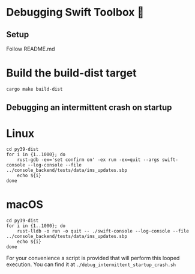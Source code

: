 # Debugging Swift Toolbox 🧰

## Setup

Follow README.md

# Build the build-dist target

```
cargo make build-dist
```

## Debugging an intermittent crash on startup

# Linux
```
cd py39-dist
for i in {1..1000}; do 
    rust-gdb -ex='set confirm on' -ex run -ex=quit --args swift-console --log-console --file ../console_backend/tests/data/ins_updates.sbp
    echo ${i}
done
```

# macOS

```
cd py39-dist
for i in {1..1000}; do 
    rust-lldb -o run -o quit -- ./swift-console --log-console --file ../console_backend/tests/data/ins_updates.sbp
    echo ${i}
done
```

For your convenience a script is provided that will perform this looped
execution. You can find it at `./debug_intermittent_startup_crash.sh`
